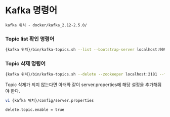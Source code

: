 # Kafka 명령어


```
kafka 위치 - docker/kafka_2.12-2.5.0/
```

### Topic list 확인 명령어

```bash
{kafka 위치}/bin/kafka-topics.sh --list --bootstrap-server localhost:9092
```

### Topic 삭제 명령어

```bash
{kafka 위치}/bin/kafka-topics.sh --delete --zookeeper localhost:2181 --topic {topic-name}
```

Topic 삭제가 되지 않는다면 아래와 같이 server.properties에 해당 설정을 추가해줘야 한다. 

```bash
vi {kafka 위치}/config/server.properties

delete.topic.enable = true
```
